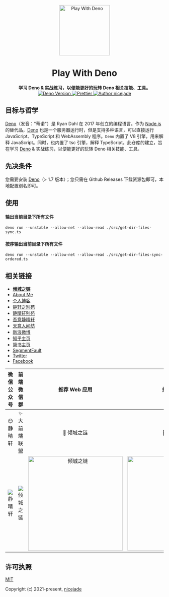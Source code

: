 <p align="center">
  <a href="https://nicelinks.site/post/602d30aad099ff5688618591">
    <img src="https://deno.land/logo.svg" alt="Play With Deno" width="160px">
  </a>
</p>

<h1 align="center">Play With Deno</h1>

<div align="center">
  <strong>
    学习 Deno & 实战练习，以便能更好的玩转 Deno 相关技能、工具。
  </strong>
</div>

<div align="center">
  <a href="https://nicelinks.site/post/602d30aad099ff5688618591">
    <img src="https://img.shields.io/badge/Deno-1.7%2B-green" alt="Deno Version">
  </a>
  <a href="https://github.com/psf/black">
    <img src="https://img.shields.io/badge/code_style-Prettier-ff69b4.svg?style=flat" alt="Prettier">
  </a>
  <a href="https://www.jeffjade.com/about-me/?utm_sourece=github.com&pid=play-with-python"><img src="https://img.shields.io/badge/Author-nicejade-%23a696c8.svg" alt="Author nicejade">
  </a>
</div>

## 目标与哲学

[Deno](https://nicelinks.site/post/602d30aad099ff5688618591)（发音："蒂诺"）是 Ryan Dahl 在 2017 年创立的编程语言。作为 [Node.js](https://nicelinks.site/post/5f376ebe1751843ef894c899) 的替代品，[Deno](https://nicelinks.site/post/602d30aad099ff5688618591) 也是一个服务器运行时，但是支持多种语言，可以直接运行 JavaScript、TypeScript 和 WebAssembly 程序。`Deno` 内置了 V8 引擎，用来解释 JavaScript。同时，也内置了 tsc 引擎，解释 TypeScript。此仓库的建立，旨在学习 [Deno](https://nicelinks.site/post/602d30aad099ff5688618591) & 实战练习，以便能更好的玩转 Deno 相关技能、工具。

## 先决条件

您需要安装 [Deno](https://github.com/denoland/deno/releases)（> 1.7 版本）；您只需在 Github Releases 下载资源包即可，本地配置别名即可。

## 使用

#### 输出当前目录下所有文件

```
deno run --unstable --allow-net --allow-read ./src/get-dir-files-sync.ts
```

#### 按序输出当前目录下所有文件

```
deno run --unstable --allow-net --allow-read ./src/get-dir-files-sync-ordered.ts
```

## 相关链接

- [**倾城之链**](https://nicelinks.site?utm_source=github)
- [About Me](https://aboutme.lovejade.cn/?utm_source=github)
- [个人博客](https://www.jeffjade.com/nicelinks?utm_source=github)
- [静轩之别苑](https://quickapp.lovejade.cn/nicelinks?utm_source=github)
- [静晴轩别苑](https://nice.lovejade.cn/?utm_source=github)
- [吾意静晴轩](https://docz.lovejade.cn/?utm_source=github)
- [天意人间舫](https://blog.lovejade.cn/?utm_source=github)
- [新浪微博](https://weibo.com/jeffjade?utm_source=github)
- [知乎主页](https://www.zhihu.com/people/yang-qiong-pu/)
- [简书主页](https://www.jianshu.com/u/9aae3d8f4c3d)
- [SegmentFault](https://segmentfault.com/u/jeffjade)
- [Twitter](https://twitter.com/nicejadeyang)
- [Facebook](https://www.facebook.com/yang.gang.jade)

| 微信公众号 | 前端微信群 | 推荐 Web 应用 | 推荐小程序 |
| :-: | :-: | :-: | :-: |
| 😉 静晴轩 | ✨ 大前端联盟 | 🎉 倾城之链 | 🌊 倾城之链 |
| ![静晴轩](https://image.nicelinks.site/qrcode_jqx.jpg) | ![倾城之链](https://image.nicelinks.site/wqycx-weixin.png?ver=1) | <img src="https://image.nicelinks.site/nice-links.png" width="300px" alt="倾城之链"></img> | <img src="https://image.nicelinks.site/nicelinks-miniprogram-code.jpeg" width="300px" alt="倾城之链"></img> |

## 许可执照

[MIT](http://opensource.org/licenses/MIT)

Copyright (c) 2021-present, [nicejade](https://nicelinks.site/member/admin/)
